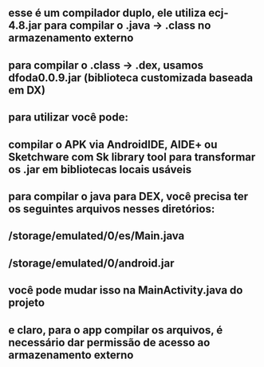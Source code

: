 ## esse é um compilador duplo, ele utiliza ecj-4.8.jar para compilar o .java -> .class no armazenamento externo

## para compilar o .class -> .dex, usamos dfoda0.0.9.jar (biblioteca customizada baseada em DX)

## para utilizar você pode:

## compilar o APK via AndroidIDE, AIDE+ ou Sketchware com Sk library tool para transformar os .jar em bibliotecas locais usáveis

## para compilar o java para DEX, você precisa ter os seguintes arquivos nesses diretórios:

## /storage/emulated/0/es/Main.java

## /storage/emulated/0/android.jar

## você pode mudar isso na MainActivity.java do projeto
## e claro, para o app compilar os arquivos, é necessário dar permissão de acesso ao armazenamento externo
